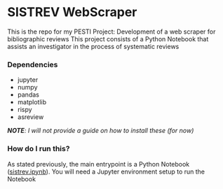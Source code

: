 # SISTREV WebScraper

This is the repo for my PESTI Project: Development of a web scraper for bibliographic reviews
This project consists of a Python Notebook that assists an investigator in the process of systematic reviews

### Dependencies
 - jupyter
 - numpy
 - pandas
 - matplotlib
 - rispy
 - asreview

_**NOTE**: I will not provide a guide on how to install these (for now)_

### How do I run this?

As stated previously, the main entrypoint is a Python Notebook ([sistrev.ipynb](sistrev.ipynb)).
You will need a Jupyter environment setup to run the Notebook
